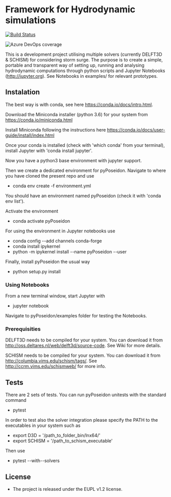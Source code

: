 Framework for Hydrodynamic simulations
=======================================

[![Build Status](https://dev.azure.com/breyiannis/pyPoseidon/_apis/build/status/brey.pyPoseidon?branchName=master)](https://dev.azure.com/breyiannis/pyPoseidon/_build/latest?definitionId=1&branchName=master)

![Azure DevOps coverage](https://img.shields.io/azure-devops/coverage/breyiannis/pyPoseidon/1)

This is a development project utilising multiple solvers (currently DELFT3D & SCHISM) for considering storm surge. The purpose is to create a simple, portable and transparent way of setting up, running and analysing hydrodynamic computations through python scripts and Jupyter Notebooks (http://jupyter.org). See Notebooks in examples/ for relevant prototypes.

## Instalation

The best way is with conda, see here https://conda.io/docs/intro.html.

Download the Miniconda installer (python 3.6) for your system from https://conda.io/miniconda.html

Install Miniconda following the instructions here https://conda.io/docs/user-guide/install/index.html

Once your conda is installed (check with 'which conda' from your terminal), install Jupyter with 'conda install jupyter'.

Now you have a python3 base environment with jupyter support.

Then we create a dedicated environment for pyPoseidon. Navigate to where you have cloned the present repo and use

* conda env create -f environment.yml 

You should have an environment named pyPoseidon (check it with 'conda env list').

Activate the environment 

* conda activate pyPoseidon

For using the environment in Jupyter notebooks use

* conda config --add channels conda-forge
* conda install ipykernel
* python -m ipykernel install --name pyPoseidon --user

Finally, install pyPoseidon the usual way

* python setup.py install

### Using Notebooks

From a new terminal window, start Jupyter with 

* jupyter notebook

Navigate to pyPoseidon/examples folder for testing the Notebooks. 


### Prerequisities

DELFT3D needs to be compiled for your system. You can download it from http://oss.deltares.nl/web/delft3d/source-code. See Wiki for more details.

SCHISM needs to be compiled for your system. You can download it from  http://columbia.vims.edu/schism/tags/. See http://ccrm.vims.edu/schismweb/ for more info.

## Tests

There are 2 sets of tests. You can run pyPoseidon unitests with the standard command

* pytest 

In order to test also the solver integration please specify the PATH to the executables in your system such as 

* export D3D = '/path_to_folder_bin/lnx64/'
* export SCHISM = '/path_to_schism_executable'

Then use 

* pytest --with--solvers

## License
* The project is released under the EUPL v1.2 license. 

